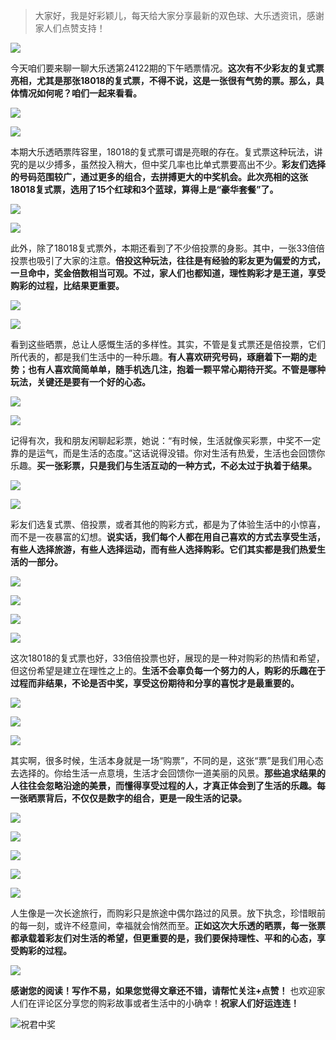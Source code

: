 
> 大家好，我是好彩颖儿，每天给大家分享最新的双色球、大乐透资讯，感谢家人们点赞支持！


![](https://cdn.jsdelivr.net/gh/wangwenjie1314/PicCDN/2024-7-12/1720763627240-image.png)

今天咱们要来聊一聊大乐透第24122期的下午晒票情况。**这次有不少彩友的复式票亮相，尤其是那张18018的复式票，不得不说，这是一张很有气势的票。那么，具体情况如何呢？咱们一起来看看。**

![](https://cdn.jsdelivr.net/gh/wangwenjie1314/PicCDN/2024-10-21/1729492758149-image.png)


![](https://cdn.jsdelivr.net/gh/wangwenjie1314/PicCDN/2024-10-21/1729483983387-image.png)


本期大乐透晒票阵容里，18018的复式票可谓是亮眼的存在。复式票这种玩法，讲究的是以少搏多，虽然投入稍大，但中奖几率也比单式票要高出不少。**彩友们选择的号码范围较广，通过更多的组合，去拼搏更大的中奖机会。此次亮相的这张18018复式票，选用了15个红球和3个蓝球，算得上是“豪华套餐”了。**

![](https://cdn.jsdelivr.net/gh/wangwenjie1314/PicCDN/2024-10-21/1729492776362-image.png)

![](https://cdn.jsdelivr.net/gh/wangwenjie1314/PicCDN/2024-10-21/1729492782233-image.png)


此外，除了18018复式票外，本期还看到了不少倍投票的身影。其中，一张33倍倍投票也吸引了大家的注意。**倍投这种玩法，往往是有经验的彩友更为偏爱的方式，一旦命中，奖金倍数相当可观。不过，家人们也都知道，理性购彩才是王道，享受购彩的过程，比结果更重要。**


![](https://cdn.jsdelivr.net/gh/wangwenjie1314/PicCDN/2024-10-21/1729492791136-image.png)

![](https://cdn.jsdelivr.net/gh/wangwenjie1314/PicCDN/2024-10-21/1729493213473-image.png)

看到这些晒票，总让人感慨生活的多样性。其实，不管是复式票还是倍投票，它们所代表的，都是我们生活中的一种乐趣。**有人喜欢研究号码，琢磨着下一期的走势；也有人喜欢简简单单，随手机选几注，抱着一颗平常心期待开奖。不管是哪种玩法，关键还是要有一个好的心态。**


![](https://cdn.jsdelivr.net/gh/wangwenjie1314/PicCDN/2024-10-21/1729492872322-image.png)

![](https://cdn.jsdelivr.net/gh/wangwenjie1314/PicCDN/2024-10-21/1729492800351-image.png)


记得有次，我和朋友闲聊起彩票，她说：“有时候，生活就像买彩票，中奖不一定靠的是运气，而是生活的态度。”这话说得没错。你对生活有热爱，生活也会回馈你乐趣。**买一张彩票，只是我们与生活互动的一种方式，不必太过于执着于结果。**

![](https://cdn.jsdelivr.net/gh/wangwenjie1314/PicCDN/2024-10-21/1729492887353-image.png)


![](https://cdn.jsdelivr.net/gh/wangwenjie1314/PicCDN/2024-10-21/1729492807779-image.png)


彩友们选复式票、倍投票，或者其他的购彩方式，都是为了体验生活中的小惊喜，而不是一夜暴富的幻想。**说实话，我们每个人都在用自己喜欢的方式去享受生活，有些人选择旅游，有些人选择运动，而有些人选择购彩。它们其实都是我们热爱生活的一部分。**


![](https://cdn.jsdelivr.net/gh/wangwenjie1314/PicCDN/2024-10-21/1729492919826-image.png)

![](https://cdn.jsdelivr.net/gh/wangwenjie1314/PicCDN/2024-10-21/1729492816027-image.png)


![](https://cdn.jsdelivr.net/gh/wangwenjie1314/PicCDN/2024-10-21/1729493260830-image.png)


![](https://cdn.jsdelivr.net/gh/wangwenjie1314/PicCDN/2024-10-21/1729493291885-image.png)


这次18018的复式票也好，33倍倍投票也好，展现的是一种对购彩的热情和希望，但这份希望是建立在理性之上的。**生活不会辜负每一个努力的人，购彩的乐趣在于过程而非结果，不论是否中奖，享受这份期待和分享的喜悦才是最重要的。**

![](https://cdn.jsdelivr.net/gh/wangwenjie1314/PicCDN/2024-10-21/1729492936825-image.png)


![](https://cdn.jsdelivr.net/gh/wangwenjie1314/PicCDN/2024-10-21/1729492821591-image.png)


![](https://cdn.jsdelivr.net/gh/wangwenjie1314/PicCDN/2024-10-21/1729493152296-image.png)


其实啊，很多时候，生活本身就是一场“购票”，不同的是，这张“票”是我们用心态去选择的。你给生活一点意境，生活才会回馈你一道美丽的风景。**那些追求结果的人往往会忽略沿途的美景，而懂得享受过程的人，才真正体会到了生活的乐趣。每一张晒票背后，不仅仅是数字的组合，更是一段生活的记录。**

![](https://cdn.jsdelivr.net/gh/wangwenjie1314/PicCDN/2024-10-21/1729492947379-image.png)


![](https://cdn.jsdelivr.net/gh/wangwenjie1314/PicCDN/2024-10-21/1729492829254-image.png)


![](https://cdn.jsdelivr.net/gh/wangwenjie1314/PicCDN/2024-10-21/1729492852348-image.png)


![](https://cdn.jsdelivr.net/gh/wangwenjie1314/PicCDN/2024-10-21/1729492956939-image.png)


![](https://cdn.jsdelivr.net/gh/wangwenjie1314/PicCDN/2024-10-21/1729493031091-image.png)


人生像是一次长途旅行，而购彩只是旅途中偶尔路过的风景。放下执念，珍惜眼前的每一刻，或许不经意间，幸福就会悄然而至。**正如这次大乐透的晒票，每一张票都承载着彩友们对生活的希望，但更重要的是，我们要保持理性、平和的心态，享受购彩的过程。**


![](https://cdn.jsdelivr.net/gh/wangwenjie1314/PicCDN/2024-10-21/1729493073011-image.png)


**感谢您的阅读！写作不易，如果您觉得文章还不错，请帮忙关注+点赞！** 也欢迎家人们在评论区分享您的购彩故事或者生活中的小确幸！**祝家人们好运连连！**


![祝君中奖](https://cdn.jsdelivr.net/gh/wangwenjie1314/PicCDN/2024-10-21/1729493330326-ComfyUI_00016_.png)
